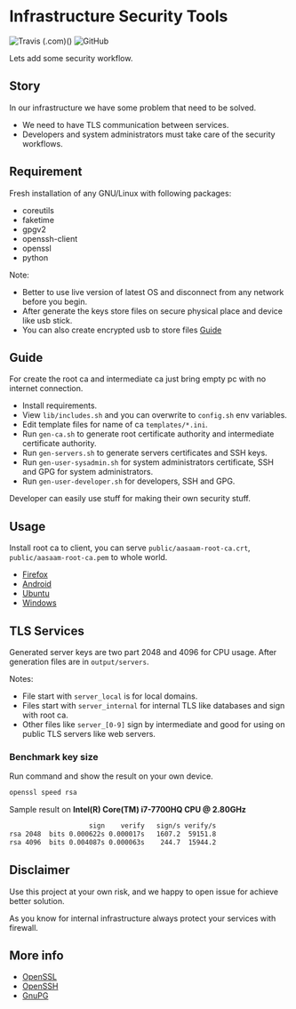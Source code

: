 # Infrastructure Security Tools

![Travis (.com)()](https://img.shields.io/travis/com/AASAAM/infrastructure-security-tools.svg?style=flat-square)
![GitHub](https://img.shields.io/github/license/AASAAM/infrastructure-security-tools.svg?style=flat-square)

Lets add some security workflow.

## Story

In our infrastructure we have some problem that need to be solved.

* We need to have TLS communication between services.
* Developers and system administrators must take care of the security workflows.

## Requirement

Fresh installation of any GNU/Linux with following packages:

* coreutils
* faketime
* gpgv2
* openssh-client
* openssl
* python

Note:

* Better to use live version of latest OS and disconnect from any network before you begin.
* After generate the keys store files on secure physical place and device like usb stick.
* You can also create encrypted usb to store files [Guide](https://www.howtoforge.com/tutorial/encrypt-usb-drive-on-ubuntu/)

## Guide

For create the root ca and intermediate ca just bring empty pc with no internet connection.

* Install requirements.
* View `lib/includes.sh` and you can overwrite to `config.sh` env variables.
* Edit template files for name of ca `templates/*.ini`.
* Run `gen-ca.sh` to generate root certificate authority and intermediate certificate authority.
* Run `gen-servers.sh` to generate servers certificates and SSH keys.
* Run `gen-user-sysadmin.sh` for system administrators certificate, SSH and GPG for system administrators.
* Run `gen-user-developer.sh` for developers, SSH and GPG.

Developer can easily use stuff for making their own security stuff.

## Usage

Install root ca to client, you can serve `public/aasaam-root-ca.crt`, `public/aasaam-root-ca.pem` to whole world.

* [Firefox](https://www.cyberciti.biz/faq/firefox-adding-trusted-ca/)
* [Android](https://support.google.com/nexus/answer/2844832?hl=en)
* [Ubuntu](https://superuser.com/questions/437330/how-do-you-add-a-certificate-authority-ca-to-ubuntu)
* [Windows](https://docs.microsoft.com/en-us/skype-sdk/sdn/articles/installing-the-trusted-root-certificate)

## TLS Services

Generated server keys are two part 2048 and 4096 for CPU usage.
After generation files are in `output/servers`.

Notes:

* File start with `server_local` is for local domains.
* Files start with `server_internal` for internal TLS like databases and sign with root ca.
* Other files like `server_[0-9]` sign by intermediate and good for using on public TLS servers like web servers.

### Benchmark key size

Run command and show the result on your own device.

```bash
openssl speed rsa
```

Sample result on **Intel(R) Core(TM) i7-7700HQ CPU @ 2.80GHz**

```txt
                    sign    verify   sign/s verify/s
rsa 2048  bits 0.000622s 0.000017s   1607.2  59151.8
rsa 4096  bits 0.004087s 0.000063s    244.7  15944.2
```

## Disclaimer

Use this project at your own risk, and we happy to open issue for achieve better solution.

As you know for internal infrastructure always protect your services with firewall.

## More info

* [OpenSSL](https://www.openssl.org/docs/)
* [OpenSSH](https://www.openssh.com/manual.html)
* [GnuPG](https://www.gnupg.org/documentation/manuals/gnupg/)
